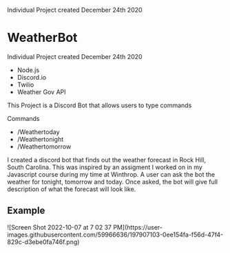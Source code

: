 Individual Project created December 24th 2020

<h1> WeatherBot </h1>



<p>
Individual Project created December 24th 2020 <p>

<ul>
 <li>Node.js</li>
<li>Discord.io </li>
<li>Twilio </li>
<li>Weather Gov API</li>
</ul>



<p>This Project is a Discord Bot that allows users to type commands </p>

<p> Commands</p>
<ul>
<li> /Weathertoday </li>
<li> /Weathertonight </li>
<li> /Weathertomorrow</li>
</ul>

<p>I created a discord bot that finds out the weather forecast in Rock Hill, South Carolina. This was inspired by an assigment I worked on in my Javascript course during my time at Winthrop. A user can ask the bot the weather for tonight, tomorrow and today. Once asked, the bot will give full description of what the forecast will look like. </p>



<h2> Example </h2>
![Screen Shot 2022-10-07 at 7 02 37 PM](https://user-images.githubusercontent.com/59966636/197907103-0ee154fa-f56d-47f4-829c-d3ebe0fa746f.png)


